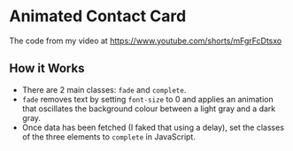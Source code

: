 # Animated Contact Card
The code from my video at https://www.youtube.com/shorts/mFgrFcDtsxo

## How it Works
- There are 2 main classes: `fade` and `complete`.
- `fade` removes text by setting `font-size` to 0 and applies an animation that oscillates the background colour between a light gray and a dark gray.
- Once data has been fetched (I faked that using a delay), set the classes of the three elements to `complete` in JavaScript.
